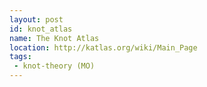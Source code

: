 ```yaml
---
layout: post
id: knot_atlas
name: The Knot Atlas
location: http://katlas.org/wiki/Main_Page
tags:
 - knot-theory (MO)
---
```


